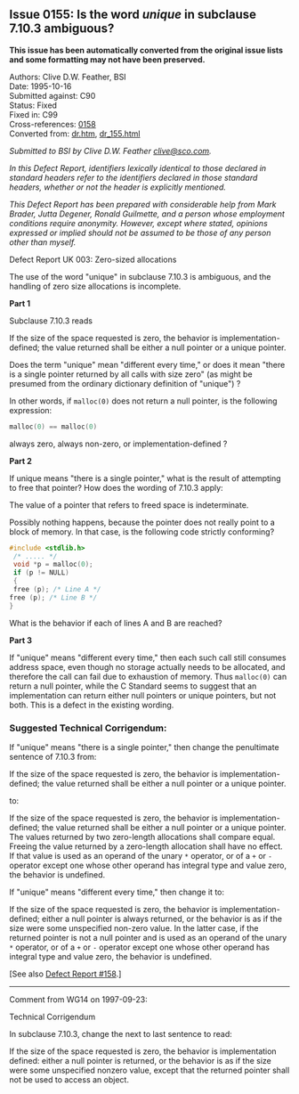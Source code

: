 ## Issue 0155: Is the word *unique* in subclause 7.10.3 ambiguous?

**This issue has been automatically converted from the original issue lists and some formatting may not have been preserved.**

Authors: Clive D.W. Feather, BSI  
Date: 1995-10-16  
Submitted against: C90  
Status: Fixed  
Fixed in: C99  
Cross-references: [0158](issue0158.md)  
Converted from: [dr.htm](https://www.open-std.org/jtc1/sc22/wg14/www/docs/dr.htm), [dr_155.html](https://www.open-std.org/jtc1/sc22/wg14/www/docs/dr_155.html)

*Submitted to BSI by Clive D.W. Feather clive@sco.com.*

*In this Defect Report, identifiers lexically identical to those declared in
standard headers refer to the identifiers declared in those standard headers,
whether or not the header is explicitly mentioned.*

*This Defect Report has been prepared with considerable help from Mark Brader,
Jutta Degener, Ronald Guilmette, and a person whose employment conditions
require anonymity. However, except where stated, opinions expressed or implied
should not be assumed to be those of any person other than myself.*

Defect Report UK 003: Zero-sized allocations

The use of the word "unique" in subclause 7.10.3 is ambiguous, and the handling
of zero size allocations is incomplete.

**Part 1**

Subclause 7.10.3 reads

If the size of the space requested is zero, the behavior is
implementation-defined; the value returned shall be either a null pointer or a
unique pointer.

Does the term "unique" mean "different every time," or does it mean "there is a
single pointer returned by all calls with size zero" (as might be presumed from
the ordinary dictionary definition of "unique") ?

In other words, if `malloc(0)` does not return a null pointer, is the following
expression:

```c
malloc(0) == malloc(0)
```

always zero, always non-zero, or implementation-defined ?

**Part 2**

If unique means "there is a single pointer," what is the result of attempting to
free that pointer? How does the wording of 7.10.3 apply:

The value of a pointer that refers to freed space is indeterminate.

Possibly nothing happens, because the pointer does not really point to a block
of memory. In that case, is the following code strictly conforming?

```c
#include <stdlib.h>
 /* ..... */
 void *p = malloc(0);
 if (p != NULL)
 {
 free (p); /* Line A */
free (p); /* Line B */
}
```

What is the behavior if each of lines A and B are reached?

**Part 3**

If "unique" means "different every time," then each such call still consumes
address space, even though no storage actually needs to be allocated, and
therefore the call can fail due to exhaustion of memory. Thus `malloc(0)` can
return a null pointer, while the C Standard seems to suggest that an
implementation can return either null pointers or unique pointers, but not both.
This is a defect in the existing wording.

### Suggested Technical Corrigendum:

If "unique" means "there is a single pointer," then change the penultimate
sentence of 7.10.3 from:

If the size of the space requested is zero, the behavior is
implementation-defined; the value returned shall be either a null pointer or a
unique pointer.

to:

If the size of the space requested is zero, the behavior is
implementation-defined; the value returned shall be either a null pointer or a
unique pointer. The values returned by two zero-length allocations shall compare
equal. Freeing the value returned by a zero-length allocation shall have no
effect. If that value is used as an operand of the unary `*` operator, or of a
`+` or `-` operator except one whose other operand has integral type and value
zero, the behavior is undefined.

If "unique" means "different every time," then change it to:

If the size of the space requested is zero, the behavior is
implementation-defined; either a null pointer is always returned, or the
behavior is as if the size were some unspecified non-zero value. In the latter
case, if the returned pointer is not a null pointer and is used as an operand of
the unary `*` operator, or of a `+` or `-` operator except one whose other
operand has integral type and value zero, the behavior is undefined.

\[See also [Defect Report #158](issue0158.md).\]

---

Comment from WG14 on 1997-09-23:

Technical Corrigendum

In subclause 7.10.3, change the next to last sentence to read:

If the size of the space requested is zero, the behavior is implementation
defined: either a null pointer is returned, or the behavior is as if the size
were some unspecified nonzero value, except that the returned pointer shall not
be used to access an object.
